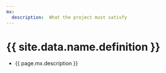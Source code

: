 ```yaml
---
mx:
  description:  What the project must satisfy
---
```




# {{ site.data.name.definition }}
- {{ page.mx.description }}


